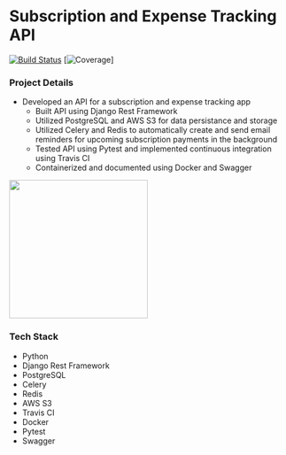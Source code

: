 # Subscription and Expense Tracking API

[![Build Status](https://travis-ci.com/phankanp/project-manage-api.svg?token=ytdJcbtG5BfMjpC6XMjT&branch=master)](https://travis-ci.com/phankanp/project-manage-api) [![Coverage](https://res.cloudinary.com/djmrmontu/image/upload/v1588908428/SubExpense%20Tracking%20App/coverage_jubxwu.svg)]

### Project Details
  - Developed an API for a subscription and expense tracking app
    - Built API using Django Rest Framework
    - Utilized PostgreSQL and AWS S3 for data persistance and storage
    - Utilized Celery and Redis to automatically create and send email reminders for upcoming subscription payments in the background
    - Tested API using Pytest and implemented continuous integration using Travis CI
    - Containerized and documented using Docker and Swagger

<img src="https://res.cloudinary.com/djmrmontu/image/upload/v1588907549/SubExpense%20Tracking%20App/swagger_docs_swav8c.png" height="250px" width="250px">

### Tech Stack

- Python
- Django Rest Framework
- PostgreSQL
- Celery 
- Redis 
- AWS S3
- Travis CI
- Docker
- Pytest
- Swagger
